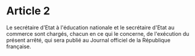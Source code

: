 # Article 2

Le secrétaire d'Etat à l'éducation nationale et le secrétaire d'Etat au commerce sont chargés, chacun en ce qui le concerne, de l'exécution du présent arrêté, qui sera publié au Journal officiel de la République française.
